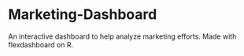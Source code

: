# Marketing-Dashboard
An interactive dashboard to help analyze marketing efforts. Made with flexdashboard on R.
